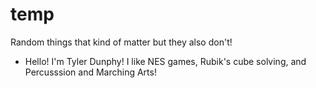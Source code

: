 # temp
Random things that kind of matter but they also don't!

- Hello! I'm Tyler Dunphy! I like NES games, Rubik's cube solving, and Percusssion and Marching Arts!
